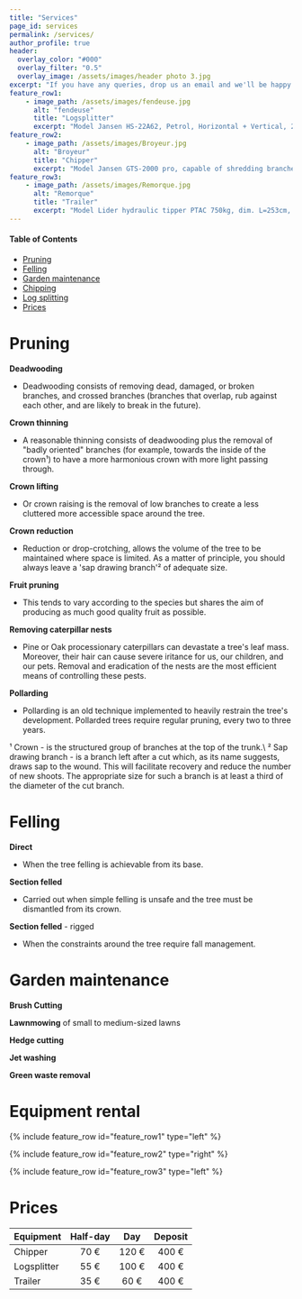 ```yaml
---
title: "Services"
page_id: services
permalink: /services/
author_profile: true
header:
  overlay_color: "#000"
  overlay_filter: "0.5"
  overlay_image: /assets/images/header photo 3.jpg
excerpt: "If you have any queries, drop us an email and we'll be happy to help. Our details can be found on the contact page."
feature_row1:
    - image_path: /assets/images/fendeuse.jpg
      alt: "fendeuse"
      title: "Logsplitter"
      excerpt: "Model Jansen HS-22A62, Petrol, Horizontal + Vertical, 22T, 62cm ; towable, with 22 tons of hydraulic pressure, the option of splitting horizontally for medium-sized logs, meaning less strain on the back, or vertically for larger logs, a cruciform wedge for considerable time savings"
feature_row2:
    - image_path: /assets/images/Broyeur.jpg
      alt: "Broyeur"
      title: "Chipper"
      excerpt: "Model Jansen GTS-2000 pro, capable of shredding branches up to 10cm in diameter, compact and towable for ease of transport."
feature_row3:
    - image_path: /assets/images/Remorque.jpg
      alt: "Remorque"
      title: "Trailer"
      excerpt: "Model Lider hydraulic tipper PTAC 750kg, dim. L=253cm, W=147cm"
---
```


#### Table of Contents

- [Pruning](#pruning)
- [Felling](#felling)
- [Garden maintenance ](#garden-maintenance)
- [Chipping](#chipping)
- [Log splitting ](#log-splitting)
- [Prices](#prices)

# Pruning 

**Deadwooding** 
- Deadwooding consists of removing dead, damaged, or broken branches, and crossed branches (branches that overlap, rub against each other, and are likely to break in the future).

**Crown thinning** 
- A reasonable thinning consists of deadwooding plus the removal of "badly oriented" branches (for example, towards the inside of the crown¹) to have a more harmonious crown with more light passing through.

**Crown lifting** 
- Or crown raising is the removal of low branches to create a less cluttered more accessible space around the tree. 

**Crown reduction** 
- Reduction or drop-crotching, allows the volume of the tree to be maintained where space is limited. As a matter of principle, you should always leave a 'sap drawing branch'² of adequate size.

**Fruit pruning** 
- This tends to vary according to the species but shares the aim of producing as much good quality fruit as possible. 

**Removing caterpillar nests** 
- Pine or Oak processionary caterpillars can devastate a tree's leaf mass. Moreover, their hair can cause severe iritance for us, our children, and our pets. Removal and eradication of the nests are the most efficient means of controlling these pests. 

**Pollarding** 
- Pollarding is an old technique implemented to heavily restrain the tree's development. Pollarded trees require regular pruning, every two to three years. 

¹ Crown - is the structured group of branches at the top of the trunk.\\
² Sap drawing branch - is a branch left after a cut which, as its name suggests, draws sap to the wound. This will facilitate recovery and reduce the number of new shoots. The appropriate size for such a branch is at least a third of the diameter of the cut branch. 

# Felling

**Direct**
- When the tree felling is achievable from its base. 

**Section felled**
- Carried out when simple felling is unsafe and the tree must be dismantled from its crown.

**Section felled** - rigged
- When the constraints around the tree require fall management.

# Garden maintenance 

**Brush Cutting**

**Lawnmowing** of small to medium-sized lawns 

**Hedge cutting**

**Jet washing**

**Green waste removal**

# Equipment rental

{% include feature_row id="feature_row1" type="left" %}

{% include feature_row id="feature_row2" type="right" %}

{% include feature_row id="feature_row3" type="left" %}

# Prices

| Equipment | Half-day | Day | Deposit |
| :----------- | :-----------: | :-----------: | :-----------: |
| Chipper |70 €|120 €|400 €| 
| Logsplitter |55 €|100 €|400 €|
| Trailer |35 €|60 €|400 €|

